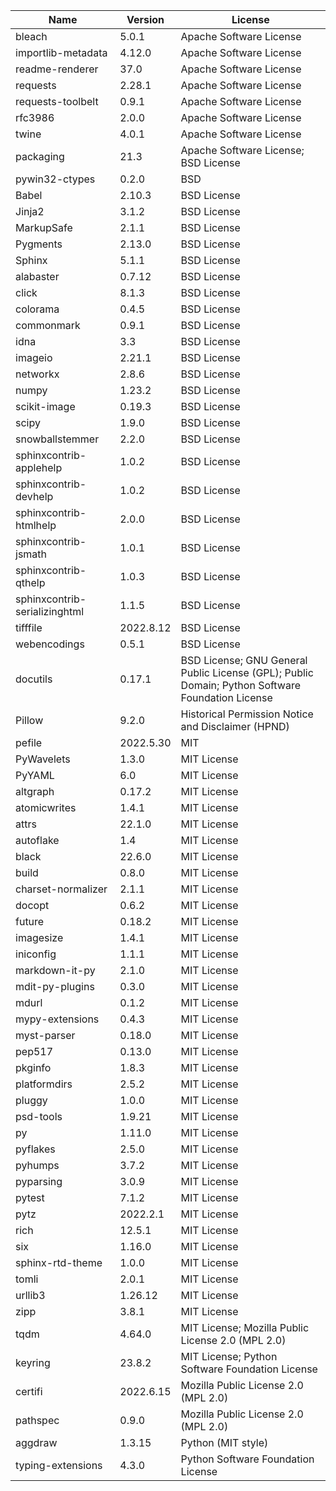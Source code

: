 | Name                          | Version   | License                                                                                          |
|-------------------------------|-----------|--------------------------------------------------------------------------------------------------|
| bleach                        | 5.0.1     | Apache Software License                                                                          |
| importlib-metadata            | 4.12.0    | Apache Software License                                                                          |
| readme-renderer               | 37.0      | Apache Software License                                                                          |
| requests                      | 2.28.1    | Apache Software License                                                                          |
| requests-toolbelt             | 0.9.1     | Apache Software License                                                                          |
| rfc3986                       | 2.0.0     | Apache Software License                                                                          |
| twine                         | 4.0.1     | Apache Software License                                                                          |
| packaging                     | 21.3      | Apache Software License; BSD License                                                             |
| pywin32-ctypes                | 0.2.0     | BSD                                                                                              |
| Babel                         | 2.10.3    | BSD License                                                                                      |
| Jinja2                        | 3.1.2     | BSD License                                                                                      |
| MarkupSafe                    | 2.1.1     | BSD License                                                                                      |
| Pygments                      | 2.13.0    | BSD License                                                                                      |
| Sphinx                        | 5.1.1     | BSD License                                                                                      |
| alabaster                     | 0.7.12    | BSD License                                                                                      |
| click                         | 8.1.3     | BSD License                                                                                      |
| colorama                      | 0.4.5     | BSD License                                                                                      |
| commonmark                    | 0.9.1     | BSD License                                                                                      |
| idna                          | 3.3       | BSD License                                                                                      |
| imageio                       | 2.21.1    | BSD License                                                                                      |
| networkx                      | 2.8.6     | BSD License                                                                                      |
| numpy                         | 1.23.2    | BSD License                                                                                      |
| scikit-image                  | 0.19.3    | BSD License                                                                                      |
| scipy                         | 1.9.0     | BSD License                                                                                      |
| snowballstemmer               | 2.2.0     | BSD License                                                                                      |
| sphinxcontrib-applehelp       | 1.0.2     | BSD License                                                                                      |
| sphinxcontrib-devhelp         | 1.0.2     | BSD License                                                                                      |
| sphinxcontrib-htmlhelp        | 2.0.0     | BSD License                                                                                      |
| sphinxcontrib-jsmath          | 1.0.1     | BSD License                                                                                      |
| sphinxcontrib-qthelp          | 1.0.3     | BSD License                                                                                      |
| sphinxcontrib-serializinghtml | 1.1.5     | BSD License                                                                                      |
| tifffile                      | 2022.8.12 | BSD License                                                                                      |
| webencodings                  | 0.5.1     | BSD License                                                                                      |
| docutils                      | 0.17.1    | BSD License; GNU General Public License (GPL); Public Domain; Python Software Foundation License |
| Pillow                        | 9.2.0     | Historical Permission Notice and Disclaimer (HPND)                                               |
| pefile                        | 2022.5.30 | MIT                                                                                              |
| PyWavelets                    | 1.3.0     | MIT License                                                                                      |
| PyYAML                        | 6.0       | MIT License                                                                                      |
| altgraph                      | 0.17.2    | MIT License                                                                                      |
| atomicwrites                  | 1.4.1     | MIT License                                                                                      |
| attrs                         | 22.1.0    | MIT License                                                                                      |
| autoflake                     | 1.4       | MIT License                                                                                      |
| black                         | 22.6.0    | MIT License                                                                                      |
| build                         | 0.8.0     | MIT License                                                                                      |
| charset-normalizer            | 2.1.1     | MIT License                                                                                      |
| docopt                        | 0.6.2     | MIT License                                                                                      |
| future                        | 0.18.2    | MIT License                                                                                      |
| imagesize                     | 1.4.1     | MIT License                                                                                      |
| iniconfig                     | 1.1.1     | MIT License                                                                                      |
| markdown-it-py                | 2.1.0     | MIT License                                                                                      |
| mdit-py-plugins               | 0.3.0     | MIT License                                                                                      |
| mdurl                         | 0.1.2     | MIT License                                                                                      |
| mypy-extensions               | 0.4.3     | MIT License                                                                                      |
| myst-parser                   | 0.18.0    | MIT License                                                                                      |
| pep517                        | 0.13.0    | MIT License                                                                                      |
| pkginfo                       | 1.8.3     | MIT License                                                                                      |
| platformdirs                  | 2.5.2     | MIT License                                                                                      |
| pluggy                        | 1.0.0     | MIT License                                                                                      |
| psd-tools                     | 1.9.21    | MIT License                                                                                      |
| py                            | 1.11.0    | MIT License                                                                                      |
| pyflakes                      | 2.5.0     | MIT License                                                                                      |
| pyhumps                       | 3.7.2     | MIT License                                                                                      |
| pyparsing                     | 3.0.9     | MIT License                                                                                      |
| pytest                        | 7.1.2     | MIT License                                                                                      |
| pytz                          | 2022.2.1  | MIT License                                                                                      |
| rich                          | 12.5.1    | MIT License                                                                                      |
| six                           | 1.16.0    | MIT License                                                                                      |
| sphinx-rtd-theme              | 1.0.0     | MIT License                                                                                      |
| tomli                         | 2.0.1     | MIT License                                                                                      |
| urllib3                       | 1.26.12   | MIT License                                                                                      |
| zipp                          | 3.8.1     | MIT License                                                                                      |
| tqdm                          | 4.64.0    | MIT License; Mozilla Public License 2.0 (MPL 2.0)                                                |
| keyring                       | 23.8.2    | MIT License; Python Software Foundation License                                                  |
| certifi                       | 2022.6.15 | Mozilla Public License 2.0 (MPL 2.0)                                                             |
| pathspec                      | 0.9.0     | Mozilla Public License 2.0 (MPL 2.0)                                                             |
| aggdraw                       | 1.3.15    | Python (MIT style)                                                                               |
| typing-extensions             | 4.3.0     | Python Software Foundation License                                                               |